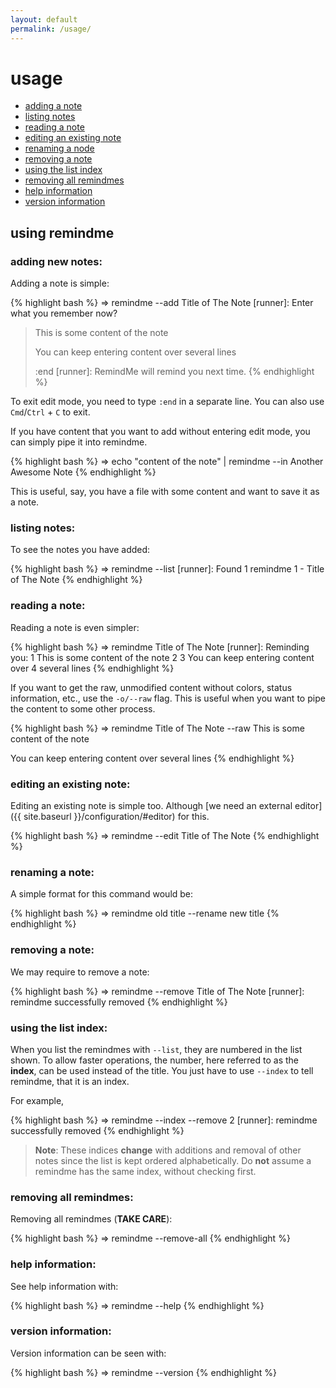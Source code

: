 ```yaml
---
layout: default
permalink: /usage/
---
```


# usage

* [adding a note](#add)
* [listing notes](#list)
* [reading a note](#read)
* [editing an existing note](#edit)
* [renaming a node](#rename)
* [removing a note](#remove)
* [using the list index](#index)
* [removing all remindmes](#remove-all)
* [help information](#help)
* [version information](#version)

<a name="usage"></a>

## using remindme

<a name="add"></a>

### adding new notes:
Adding a note is simple:

{% highlight bash %}
⇒ remindme --add Title of The Note
[runner]: Enter what you remember now?
> This is some content of the note
>
> You can keep entering content over
> several lines
>
> :end
[runner]: RemindMe will remind you next time.
{% endhighlight %}

To exit edit mode, you need to type `:end` in a separate line. You can also use `Cmd`/`Ctrl` + `C` to exit.

If you have content that you want to add without entering edit mode, you can simply pipe it into remindme.

{% highlight bash %}
⇒ echo "content of the note" | remindme --in Another Awesome Note
{% endhighlight %}

This is useful, say, you have a file with some content and want to save it as a note.


<a name="list"></a>

### listing notes:

To see the notes you have added:

{% highlight bash %}
⇒ remindme --list
[runner]: Found 1 remindme
1  - Title of The Note
{% endhighlight %}


<a name="read"></a>

### reading a note:

Reading a note is even simpler:

{% highlight bash %}
⇒ remindme Title of The Note
[runner]: Reminding you:
1 This is some content of the note
2
3 You can keep entering content over
4 several lines
{% endhighlight %}

If you want to get the raw, unmodified content
without colors, status information, etc.,
use the `-o/--raw` flag. This is useful when you want to
pipe the content to some other process.

{% highlight bash %}
⇒ remindme Title of The Note --raw
This is some content of the note

You can keep entering content over
several lines
{% endhighlight %}


<a name="edit"></a>

### editing an existing note:

Editing an existing note is simple too. Although [we need an external editor]({{ site.baseurl }}/configuration/#editor) for this.

{% highlight bash %}
⇒ remindme --edit Title of The Note
{% endhighlight %}


<a name="rename"></a>

### renaming a note:

A simple format for this command would be:

{% highlight bash %}
⇒ remindme old title --rename new title
{% endhighlight %}


<a name="remove"></a>

### removing a note:

We may require to remove a note:

{% highlight bash %}
⇒ remindme --remove Title of The Note
[runner]: remindme successfully removed
{% endhighlight %}


<a name="index"></a>

### using the list index:

When you list the remindmes with `--list`, they are numbered in the list
shown. To allow faster operations, the number, here referred to as the
**index**, can be used instead of the title. You just have to use `--index`
to tell remindme, that it is an index.

For example,

{% highlight bash %}
⇒ remindme --index --remove 2
[runner]: remindme successfully removed
{% endhighlight %}

> **Note**: These indices **change** with additions and removal of other notes since
> the list is kept ordered alphabetically. Do **not** assume a remindme has the
> same index, without checking first.


<a name="remove-all"></a>

### removing all remindmes:

Removing all remindmes (**TAKE CARE**):

{% highlight bash %}
⇒ remindme --remove-all
{% endhighlight %}

<a name="help"></a>

### help information:

See help information with:

{% highlight bash %}
⇒ remindme --help
{% endhighlight %}

<a name="version"></a>

### version information:

Version information can be seen with:

{% highlight bash %}
⇒ remindme --version
{% endhighlight %}
